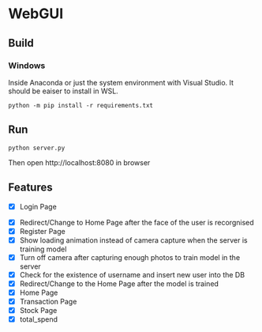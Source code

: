 # WebGUI

## Build
### Windows

Inside Anaconda or just the system environment with Visual Studio. It should be eaiser to install in WSL.
```
python -m pip install -r requirements.txt
```
## Run
``` 
python server.py
```
Then open http://localhost:8080 in browser

## Features
- [x] Login Page
<!-- - [ ] Show camera video when using face id to login -->
- [x] Redirect/Change to Home Page after the face of the user is recorgnised
- [x] Register Page
- [x] Show loading animation instead of camera capture when the server is training model
- [x] Turn off camera after capturing enough photos to train model in the server
- [x] Check for the existence of username and insert new user into the DB
- [x] Redirect/Change to the Home Page after the model is trained
- [x] Home Page
- [x] Transaction Page
- [x] Stock Page
- [x] total_spend

